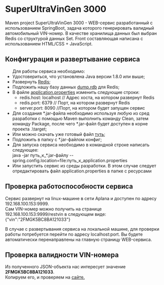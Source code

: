 <h1>SuperUltraVinGen 3000</h1>
Maven project SuperUltraVinGen 3000 - WEB-сервис разработанный с использованием SpringBoot, задача которого генерировать валидный автомобильный VIN-номер. В качестве хранилища данных был выбран Redis со структурой данных Set. Front составляющая написана с использованием HTML/CSS + JavaScript.
<h2>Конфигурация и развертывание сервиса</h2>
<ul>
  Для работы сервиса необходимо:
  <li>Удостовериться, что установлена Java версии 1.8.0 или выше;</li>
  <li>Развернуть <a href="https://github.com/microsoftarchive/redis" title="Redis GitHub">Redis</a>;</li>
  <li>Подложить нашу базу данных <a href="https://github.com/inspectorcat/aplanaHahaton/releases" title="Тут лежит Джарка, конфиг и базёнка :)">dump.rdb</a>  для Redis;</li>
  <li>В файле <a href="https://github.com/inspectorcat/aplanaHahaton/releases" title="Тут лежит Джарка, конфиг и базёнка :)">application.properties</a> изменить следующие строки:
    <ul>
      <li>redis.host: localhost // Адрес хоста, на котором развернут Redis</li>
      <li>redis.port: 6379 // Порт, на котором развернут Redis</li>
      <li>server.port: 8090 //Порт, на котором будет запущен сервис</li>
    </ul>
  </li>
  <li>Для создания *.jar-файла необходимо используя любую из сред разработки с помощью Maven выполнить команду Clean, затем команду Package, после чего *.jar-файл будет доступен в корне проекта .\target;</li>
  <li>Или можно скачать уже готовый файл <a href="https://github.com/inspectorcat/aplanaHahaton/releases" title="Тут лежит Джарка, конфиг и базёнка :)">туть</a>;</li>
  <li>Подложить в папку с *.jar-файлом конфиг;</li>
  <li>Для запуска сервиса необходимо в командной строке написать следующее:<br />
  java -jar путь_к_*.jar-файлу --spring.config.location=file:путь_к_application.properties</li>
  <li>Или запустить сервис из среды разработки. В этом случае следует отредактировать файл application.properties в папке с ресурсами</li>
</ul>
<h2>Проверка работоспособности сервиса</h2>
<p>Сервис развернут на linux-машине в сети Aplana и доступен по адресу 192.168.100.153:9999.
<br />Сам VIN-номер можно получить на странице 192.168.100.153:9999/restvin в следующем виде:<br />{"vin":"2FMGK5BC8BA121033"}<br /></p>
<p>В случае с развертывания сервиса на локальной машине, для проверки работы потребуется перейти по адресу localhost:port. Вы будете автоматически перенаправлены на главную страницу WEB-сервиса.</p>
<h2>Проверка валидности VIN-номера</h2>
<p>Из полученного JSON-объекта нас интересует значение <b>2FMGK5BC8BA121033</b>.<br />
Копируем его, и проверяем на <a href="https://www.autodna.ru/" title="Проверка VIN-номера">сайте.</a></p>
